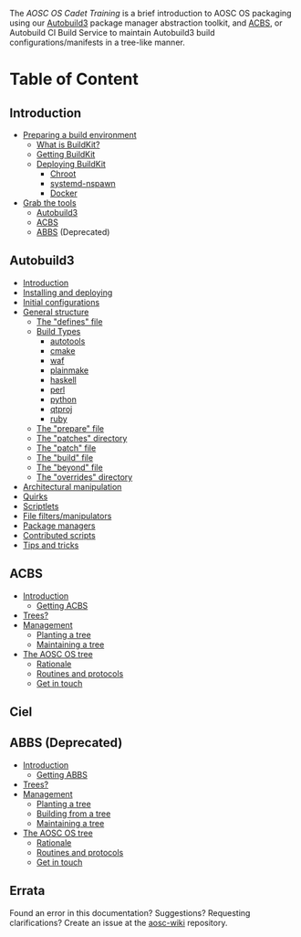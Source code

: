 <!-- TITLE: AOSC OS Cadet Training -->
<!-- SUBTITLE: Introductory Guide to AOSC OS Packaging -->

The *AOSC OS Cadet Training* is a brief introduction to AOSC OS packaging using our [Autobuild3](https://github.com/AOSC-Dev/autobuild3) package manager abstraction toolkit, and [ACBS](https://github.com/AOSC-Dev/acbs), or Autobuild CI Build Service to maintain Autobuild3 build configurations/manifests in a tree-like
manner.

# Table of Content

## Introduction

- [Preparing a build environment](/developers/aosc-os-cadet-training/preparing-a-build-environment)
	- [What is BuildKit?](/developers/aosc-os-cadet-training/Preparing-What-is-BuildKit)
	- [Getting BuildKit](/developers/aosc-os-cadet-training/Preparing-Getting-BuildKit)
	- [Deploying BuildKit](/developers/aosc-os-cadet-training/Preparing-Getting-BuildKit#deploying)
		- [Chroot](/developers/aosc-os-cadet-training/Preparing-Getting-BuildKit#chroot)
		- [systemd-nspawn](/developers/aosc-os-cadet-training/Preparing-Getting-BuildKit#systemd-nspawn)
		- [Docker](/developers/aosc-os-cadet-training/Preparing-Getting-BuildKit#docker)
- [Grab the tools](/developers/aosc-os-cadet-training/Preparing-Grab-the-Tools)
	- [Autobuild3](/developers/aosc-os-cadet-training/Preparing-Grab-the-Tools#autobuild3)
	- [ACBS](/developers/aosc-os-cadet-training/Preparing-Grab-the-Tools#acbs)
	- [ABBS](/developers/aosc-os-cadet-training/Preparing-Grab-the-Tools#abbs) (Deprecated)

## Autobuild3

- [Introduction](/developers/aosc-os-cadet-training/Autobuild3)
- [Installing and deploying](/developers/aosc-os-cadet-training/Autobuild3#installing-and-deploying)
- [Initial configurations](/developers/aosc-os-cadet-training/Autobuild3#initial-configurations)
- [General structure](/developers/aosc-os-cadet-training/Autobuild3#general-structure)
	- [The "defines" file](/developers/aosc-os-cadet-training/Autobuild3#the-defines-file)
	- [Build Types](/developers/aosc-os-cadet-training/Autobuild3#build-types)
		- [autotools](/developers/aosc-os-cadet-training/Autobuild3#autotools)
		- [cmake](/developers/aosc-os-cadet-training/Autobuild3#cmake)
		- [waf](/developers/aosc-os-cadet-training/Autobuild3#waf)
		- [plainmake](/developers/aosc-os-cadet-training/Autobuild3#build-types)
		- [haskell](/developers/aosc-os-cadet-training/Autobuild3#build-types)
		- [perl](/developers/aosc-os-cadet-training/Autobuild3#build-types)
		- [python](/developers/aosc-os-cadet-training/Autobuild3#python)
		- [qtproj](/developers/aosc-os-cadet-training/Autobuild3#qtproj)
		- [ruby](/developers/aosc-os-cadet-training/Autobuild3#build-types)
	- [The "prepare" file](/developers/aosc-os-cadet-training/Autobuild3#the-prepare-file)
	- [The "patches" directory](/developers/aosc-os-cadet-training/Autobuild3#the-patches-directory)
	- [The "patch" file](/developers/aosc-os-cadet-training/Autobuild3#the-patch-file)
	- [The "build" file](/developers/aosc-os-cadet-training/Autobuild3#the-build-file)
	- [The "beyond" file](/developers/aosc-os-cadet-training/Autobuild3#the-beyond-file)
	- [The "overrides" directory](/developers/aosc-os-cadet-training/Autobuild3#the-overrides-directory)
- [Architectural manipulation](/developers/aosc-os-cadet-training/Autobuild3-Architectural-Manipulation)
- [Quirks](/developers/aosc-os-cadet-training/Autobuild3-Quirks)
- [Scriptlets](/developers/aosc-os-cadet-training/Autobuild3-Scriptlets)
- [File filters/manipulators](/developers/aosc-os-cadet-training/Autobuild3-Filters)
- [Package managers](/developers/aosc-os-cadet-training/Autobuild3-Package-Managers)
- [Contributed scripts](/developers/aosc-os-cadet-training/Autobuild3-Contributed-Scripts)
- [Tips and tricks](/developers/aosc-os-cadet-training/Autobuild3-Tips-and-Tricks)

## ACBS
- [Introduction](/developers/aosc-os-cadet-training/ACBS)
	- [Getting ACBS](/developers/aosc-os-cadet-training/ACBS#getting-acbs)
- [Trees?](/developers/aosc-os-cadet-training/ACBS-Tree)
- [Management](/developers/aosc-os-cadet-training/ACBS-Tree#management)
	- [Planting a tree](/developers/aosc-os-cadet-training/ACBS-Tree#planting-a-tree)
	- [Maintaining a tree](/developers/aosc-os-cadet-training/ACBS-Tree#maintaining-a-tree)
- [The AOSC OS tree](/developers/aosc-os-cadet-training/ACBS-AOSC)
	- [Rationale](/developers/aosc-os-cadet-training/ACBS-AOSC#rationale)
	- [Routines and protocols](/developers/aosc-os-cadet-training/ACBS-AOSC#routines-and-protocols)
	- [Get in touch](/developers/aosc-os-cadet-training/ACBS-AOSC#get-in-touch)

## Ciel

## ABBS (Deprecated)

- [Introduction](/developers/aosc-os-cadet-training/ABBS)
	- [Getting ABBS](/developers/aosc-os-cadet-training/ABBS#getting-abbs)
- [Trees?](/developers/aosc-os-cadet-training/ABBS-Tree)
- [Management](/developers/aosc-os-cadet-training/ABBS-Tree#management)
	- [Planting a tree](/developers/aosc-os-cadet-training/ABBS-Tree#planting-a-tree)
	- [Building from a tree](/developers/aosc-os-cadet-training/ABBS-Tree#building-from-a-tree)
	- [Maintaining a tree](/developers/aosc-os-cadet-training/ABBS-Tree#maintaining-a-tree)
- [The AOSC OS tree](/developers/aosc-os-cadet-training/ABBS-AOSC)
	- [Rationale](/developers/aosc-os-cadet-training/ABBS-AOSC#rationale)
	- [Routines and protocols](/developers/aosc-os-cadet-training/ABBS-AOSC#routines-and-protocols)
	- [Get in touch](/developers/aosc-os-cadet-training/ABBS-AOSC#get-in-touch)

## Errata

Found an error in this documentation? Suggestions? Requesting clarifications? Create an issue at the [aosc-wiki](https://github.com/AOSC-Dev/aosc-wiki) repository.